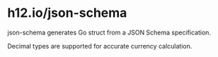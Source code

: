 h12.io/json-schema
==================

json-schema generates Go struct from a JSON Schema specification.

Decimal types are supported for accurate currency calculation.
